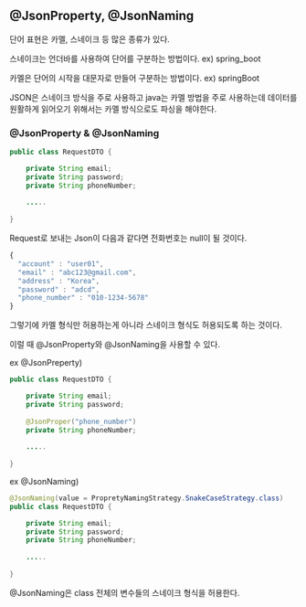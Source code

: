 ## @JsonProperty, @JsonNaming

단어 표현은 카멜, 스네이크 등 많은 종류가 있다.

스네이크는 언더바를 사용하여 단어를 구분하는 방법이다. ex) spring_boot

카멜은 단어의 시작을 대문자로 만들어 구분하는 방법이다. ex) springBoot

JSON은 스네이크 방식을 주로 사용하고 java는 카멜 방법을 주로 사용하는데 데이터를 원활하게 읽어오기 위해서는 카멜 방식으로도 파싱을 해야한다.

### @JsonProperty & @JsonNaming

```java
public class RequestDTO {

    private String email;
    private String password;
    private String phoneNumber;
	
    .....
    
}
```
Request로 보내는 Json이 다음과 같다면 전화번호는 null이 될 것이다.
```javaScript
{
  "account" : "user01",
  "email" : "abc123@gmail.com",
  "address" : "Korea",
  "password" : "adcd",
  "phone_number" : "010-1234-5678"
}
```

그렇기에 카멜 형식만 허용하는게 아니라 스네이크 형식도 허용되도록 하는 것이다.

이럴 때 @JsonProperty와 @JsonNaming을 사용할 수 있다.

ex @JsonPreperty)
```java
public class RequestDTO {

    private String email;
    private String password;
    
    @JsonProper("phone_number")
    private String phoneNumber;
	
    .....
    
}
```

ex @JsonNaming)
```java
@JsonNaming(value = PropretyNamingStrategy.SnakeCaseStrategy.class)
public class RequestDTO {

    private String email;
    private String password;
    private String phoneNumber;
	
    .....
    
}
```

@JsonNaming은 class 전체의 변수들의 스네이크 형식을 허용한다.
